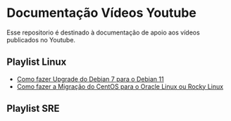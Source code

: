 # Documentação Vídeos Youtube

Esse repositorio é destinado à documentação de apoio aos vídeos publicados no Youtube.

## Playlist Linux

- [Como fazer Upgrade do Debian 7 para o Debian 11](https://github.com/jedchaves/youtube/wiki/upgrade_debian)
- [Como fazer a Migração do CentOS para o Oracle Linux ou Rocky Linux](https://github.com/jedchaves/youtube/wiki/migracao_centos)

## Playlist SRE

